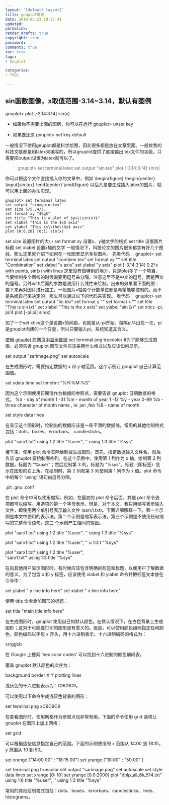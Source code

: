 ```yaml
---
layout: '[default_layout]'   
title: gnuplot笔记           
date: 2018-05-23 10:27:41  
updated: 
permalink: 
render_drafts: true
copyright: true
password: 
comments: true
toc: true                  
tags:                        
- Gnuplot

categories:                  
- TOOL

---
```

## sin函数图像，x取值范围-3.14~3.14，默认有图例
gnuplot> plot [-3.14:3.14] sin(x)

- 如果你不需要上面的图例，你可以在运行
gnuplot> unset key

- 如果要还原
gnuplot> set key default
<!--more-->

一般情况下使用gnuplot都是科学绘图，因此很多都是放在文章里面。一般优秀的科技文献都是用latex来编写的，所以gnuplot提供了直接输出 tex文件的功能，只需要把output设置为latex就可以了。

>gnuplot> set terminal latex
set output "sin.tex"
plot [-3.14:3.14] sin(x)

你可以把这个文件直接插入你的文章中，例如
\begin{figure}
\begin{center}
\input{sin.tex}
\end{center}
\end{figure}
以后凡是要生成插入latex的图片，就可以用上面的办法实现。

```
gnuplot> set terminal latex
set output "sinagain.tex"
set size 5/5.,4/3.
set format xy "$%g$"
set title "This is a plot of $y=\\sin(x)$"
set xlabel "This is the $x$ axis"
set ylabel "This is\\the\\$y$ axis"
plot [0:6.28] [0:1] sin(x)
```

set size 设置图片的大小
set format xy 设置x、y轴文字的格式
set title 设置图片标题
set xlabel 设置x轴的文字
一般情况下，科技论文的图片很多都含有好几个图线，那么这里就介绍下如何在一张图里显示多张图片。
先看代码：
gnuplot> set terminal latex
set output "combine.tex"
set format xy "$%g$"
set title "Combination"
set xlabel "$x$ axis"
set ylabel "$y$ axis"
plot [-3.14:3.14] 0.2*x with points, sin(x) with lines
这里没有很特别的地方，只是plot多了一个项目，当要绘制多个图线的时候需要用逗号来分隔，注意这里不是中文的逗号，而是西文的逗号。另外with后面的参数是说用什么线性来绘制。出来的效果看下面的图：
接下来再对图片进行加工。一般图片x轴每个计数单位都是希望能够控制的，而不是系统自己来决定的，那么可以通过以下的代码来实现。
看代码：
gnuplot> set terminal latex
set output "tic.tex"
set format y "$%g$"
set format x "$%.2f$"
set title "This is $\sin(x)$"
set xlabel "This is the $x$ axis"
set ylabel "$\sin(x)$"
set xtics -pi, pi/4
plot [-pi:pi] sin(x)

加了一个set xtics这个是设置x的间距，也就是从-pi开始、每隔pi/4出现一次，pi是gnuplot内建的一个变量，所以只要输入pi，系统知道其含义。


[使用 gnuplot 在网页中显示数据](https://www.ibm.com/developerworks/cn/aix/library/au-gnuplot/?ca=drs-tp4608#fig2)
set terminal png truecolor  #为了能够生成图像，必须告诉 gnuplot 图形文件应该采用什么格式以及应该如何显示。

set output "sarimage.png"
set autoscale
 

在生成图形时，需要指定数据的 x 和 y 轴范围。这个示例让 gnuplot 自己计算范围值。

set xdata time
set timefmt "%H:%M:%S"
 

因为这个示例使用日期值作为数据的参照点，需要告诉 gnuplot 日期数据的格式。
%d  - day of month 1 -31
%m - month of year 1 -12
%y  - year 0-99
%b  - three character of month name , ie: jan ,feb
%B  - name of month

set style data lines
 

在显示这个图形时，绘制出的数据应该是一条平滑的数据线。常用的其他绘制格式包括：dots、boxes、errorbars、 candlesticks。

plot "sarx1.txt" using 1:2 title "%user", '' using 1:3 title "%sys"
 

接下来，使用 plot 命令实际绘制或生成图形。首先，指定数据输入文件名，然后告诉 gnuplot 要绘制哪些列。在这个示例中，使用第 1 列作为 x 轴，绘制第 2 列数据，标题为 “%user”；然后绘制第 3 列，标题为 “%sys”。标题（即标签）显示在图形的右上角。在绘制时，第 2 列和第 3 列使用第 1 列作为 x 值。plot 命令中的每个 ‘using’ 语句由逗号分隔。

.plt  .gnu   .conf

在 plot 命令中可以使用缩写。例如，在最初的 plot 命令后面，其他 plot 命令选项都可以缩写，用选项的第一个字母表示。但是，对于本文，我只用缩写表示输入文件，即使用两个单引号表示输入文件 (sarx1.txt)。下面详细解释一下。第一个示例是本文中使用的表示法，第二个示例是缩写表示法，第三个示例是不使用任何缩写的完整命令语句。这三 个示例产生相同的输出。

plot "sarx1.txt" using 1:2 title "%user", '' using 1:3 title "%sys"

plot "sarx1.txt" using 1:2 title "%user", '' u 1:3 t "%sys"

plot "sarx1.txt" using 1:2 title "%user",\
″sarx1.txt'' using 1:3 title "%sys"

在向其他用户显示图形时，有时候应该包含明确的标签和标题，以便用户了解数据的意义。为了包含 x 和 y 标签，应该使用 xlabel 和 ylabel 命令并把标签文本放在引号中：

set ylabel " y line info here"
set xlabel " x line info here"
 

使用 title 命令添加图形的标题：

set title "main title info here"
 

在生成图形时，gnuplot 使用自己的默认颜色。在默认情况下，在白色背景上生成图形；这对于可能要打印的图形是有意义的。但是，可以使用颜色编码指定任何颜色，颜色编码以字母 x 开头，用十六进制表示。十六进制编码的格式为：

xrrggbb
 

在 Google 上搜索 ‘hex color codes’ 可以找到十六进制的颜色编码表。

覆盖 gnuplot 默认颜色的次序为：

background
border 
X
Y
plotting lines
 

浅灰色的十六进制表示为：C9C9C9。

可以使用以下命令生成浅灰色背景的图形：

set terminal png  xC9C9C9

在查看图形时，使用网格作为参照点也非常有用。下面的命令使用 grid 选项让 gnuplot 在图形上加上网格：

set grid

可以根据这些信息指定自己的范围。下面的示例使用的 x 范围从 14:00 到 18:15，y 范围从 10 到 50。

set xrange ["14:00:00" : "18:15:00"]
set yrange ["10:00" : "50:00" ]



set terminal png truecolor
set output "sarimage.png"
set autoscale
set style data lines
set xrange [0: 10]
set yrange [0.0:2000]
plot "dblp_all_6k_514.txt" using 1:6 title "%user", '' using 1:3 title "%sys"

常用的其他绘制格式包括：dots、boxes、errorbars、candlesticks、lines、histograms。
